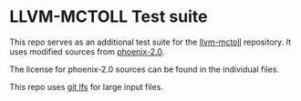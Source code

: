 # LLVM-MCTOLL Test suite

This repo serves as an additional test suite for the [llvm-mctoll](https://github.com/microsoft/llvm-mctoll) repository.
It uses modified sources from [phoenix-2.0](https://github.com/kozyraki/phoenix).

The license for phoenix-2.0 sources can be found in the individual files.

This repo uses [git lfs](https://git-lfs.github.com) for large input files.
